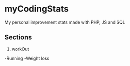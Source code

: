 # myCodingStats
My personal improvement stats made with PHP, JS and SQL

## Sections

1. workOut

-Running
-Weight loss
